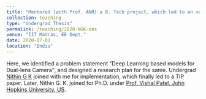 ```yaml
---
title: "Mentored (with Prof. ANR) a B. Tech project, which led to an <q>IEEE Transactions on Image Processing</q>"
collection: teaching
type: "Undergrad Thesis"
permalink: /teaching/2020-NGK-ons
venue: "IIT Madras, EE Dept."
date: 2020-07-01
location: "India"
---
```

   Here, we identified a problem statement <q>Deep Learning based models for Dual-lens Camera</q>, and designed a research plan for the same. Undergrad <a href="https://www.linkedin.com/in/nithin-gk-218174137/">Nithin G K</a> joined with me for implementation, which finally led to a TIP paper.  Later, Nithin G. K. joined for Ph.D. under <a href="https://engineering.jhu.edu/vpatel36/sciencex_teams/vishalpatel/">Prof. Vishal Patel, John Hopkins University, US</a>.
   

